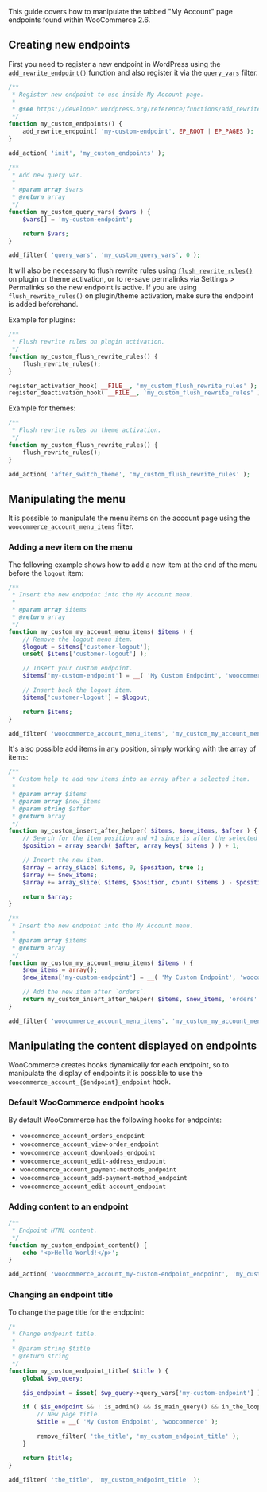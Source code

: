 This guide covers how to manipulate the tabbed "My Account" page endpoints found within WooCommerce 2.6.

## Creating new endpoints

First you need to register a new endpoint in WordPress using the [`add_rewrite_endpoint()`](https://developer.wordpress.org/reference/functions/add_rewrite_endpoint/) function and also register it via the [`query_vars`](https://developer.wordpress.org/reference/hooks/query_vars/) filter.

```php
/**
 * Register new endpoint to use inside My Account page.
 *
 * @see https://developer.wordpress.org/reference/functions/add_rewrite_endpoint/
 */
function my_custom_endpoints() {
	add_rewrite_endpoint( 'my-custom-endpoint', EP_ROOT | EP_PAGES );
}

add_action( 'init', 'my_custom_endpoints' );

/**
 * Add new query var.
 *
 * @param array $vars
 * @return array
 */
function my_custom_query_vars( $vars ) {
	$vars[] = 'my-custom-endpoint';

	return $vars;
}

add_filter( 'query_vars', 'my_custom_query_vars', 0 );
```

It will also be necessary to flush rewrite rules using [`flush_rewrite_rules()`](https://developer.wordpress.org/reference/functions/flush_rewrite_rules/) on plugin or theme activation, or to re-save permalinks via Settings > Permalinks so the new endpoint is active. If you are using `flush_rewrite_rules()` on plugin/theme activation, make sure the endpoint is added beforehand.

Example for plugins:

```php
/**
 * Flush rewrite rules on plugin activation.
 */
function my_custom_flush_rewrite_rules() {
	flush_rewrite_rules();
}

register_activation_hook( __FILE__, 'my_custom_flush_rewrite_rules' );
register_deactivation_hook( __FILE__, 'my_custom_flush_rewrite_rules' );
```

Example for themes:

```php
/**
 * Flush rewrite rules on theme activation.
 */
function my_custom_flush_rewrite_rules() {
	flush_rewrite_rules();
}

add_action( 'after_switch_theme', 'my_custom_flush_rewrite_rules' );
```

## Manipulating the menu

It is possible to manipulate the menu items on the account page using the `woocommerce_account_menu_items` filter.

### Adding a new item on the menu

The following example shows how to add a new item at the end of the menu before the `logout` item:

```php
/**
 * Insert the new endpoint into the My Account menu.
 *
 * @param array $items
 * @return array
 */
function my_custom_my_account_menu_items( $items ) {
	// Remove the logout menu item.
	$logout = $items['customer-logout'];
	unset( $items['customer-logout'] );

	// Insert your custom endpoint.
	$items['my-custom-endpoint'] = __( 'My Custom Endpoint', 'woocommerce' );

	// Insert back the logout item.
	$items['customer-logout'] = $logout;

	return $items;
}

add_filter( 'woocommerce_account_menu_items', 'my_custom_my_account_menu_items' );
```

It's also possible add items in any position, simply working with the array of items:

```php
/**
 * Custom help to add new items into an array after a selected item.
 *
 * @param array $items
 * @param array $new_items
 * @param string $after
 * @return array
 */
function my_custom_insert_after_helper( $items, $new_items, $after ) {
	// Search for the item position and +1 since is after the selected item key.
	$position = array_search( $after, array_keys( $items ) ) + 1;

	// Insert the new item.
	$array = array_slice( $items, 0, $position, true );
	$array += $new_items;
	$array += array_slice( $items, $position, count( $items ) - $position, true );

    return $array;
}

/**
 * Insert the new endpoint into the My Account menu.
 *
 * @param array $items
 * @return array
 */
function my_custom_my_account_menu_items( $items ) {
	$new_items = array();
	$new_items['my-custom-endpoint'] = __( 'My Custom Endpoint', 'woocommerce' );

	// Add the new item after `orders`.
	return my_custom_insert_after_helper( $items, $new_items, 'orders' );
}

add_filter( 'woocommerce_account_menu_items', 'my_custom_my_account_menu_items' );
```

## Manipulating the content displayed on endpoints

WooCommerce creates hooks dynamically for each endpoint, so to manipulate the display of endpoints it is possible to use the `woocommerce_account_{$endpoint}_endpoint` hook.

### Default WooCommerce endpoint hooks

By default WooCommerce has the following hooks for endpoints:

- `woocommerce_account_orders_endpoint`
- `woocommerce_account_view-order_endpoint`
- `woocommerce_account_downloads_endpoint`
- `woocommerce_account_edit-address_endpoint`
- `woocommerce_account_payment-methods_endpoint`
- `woocommerce_account_add-payment-method_endpoint`
- `woocommerce_account_edit-account_endpoint`

### Adding content to an endpoint

```php
/**
 * Endpoint HTML content.
 */
function my_custom_endpoint_content() {
	echo '<p>Hello World!</p>';
}

add_action( 'woocommerce_account_my-custom-endpoint_endpoint', 'my_custom_endpoint_content' );
```

### Changing an endpoint title

To change the page title for the endpoint:

```php
/*
 * Change endpoint title.
 *
 * @param string $title
 * @return string
 */
function my_custom_endpoint_title( $title ) {
	global $wp_query;

	$is_endpoint = isset( $wp_query->query_vars['my-custom-endpoint'] );

	if ( $is_endpoint && ! is_admin() && is_main_query() && in_the_loop() && is_account_page() ) {
		// New page title.
		$title = __( 'My Custom Endpoint', 'woocommerce' );

		remove_filter( 'the_title', 'my_custom_endpoint_title' );
	}

	return $title;
}

add_filter( 'the_title', 'my_custom_endpoint_title' );
```